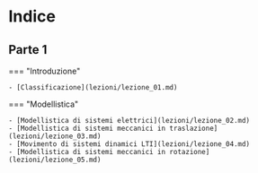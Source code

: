 # Indice
## Parte 1

=== "Introduzione"

    - [Classificazione](lezioni/lezione_01.md)

=== "Modellistica"

    - [Modellistica di sistemi elettrici](lezioni/lezione_02.md)
    - [Modellistica di sistemi meccanici in traslazione](lezioni/lezione_03.md)
    - [Movimento di sistemi dinamici LTI](lezioni/lezione_04.md)
    - [Modellistica di sistemi meccanici in rotazione](lezioni/lezione_05.md)